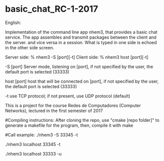 # basic_chat_RC-1-2017

English:

Implementation of the command line app nhem3, that provides a basic chat service. The app assembles and transmit packages between the client and the server. and vice versa in a session. What is typed in one side is echoed in the other side screen.

Server side:
% nhem3 -S [port][-t]
Client side:
% nhem3 host [port][-t]

-S [port]
Server mode, listening on [port], if not specified by the user, the default port is selected (33333)

host [port]
host that will be connected on [port], if not specified by the user, the default port is selected (33333)

-t
use TCP protocol; if not present, use UDP protocol (default)

This is a project for the course Redes de Computadores (Computer Networks), lectured in the first semester of 2017

#Compiling instructions:
After cloning the repo, use "cmake [repo folder]" to generate a makefile for the program, then, compile it with make

#Call example:
./nhem3 -S 33345 -t

./nhem3 localhost 33345 -t

./nhem3 localhost 33333 -u


